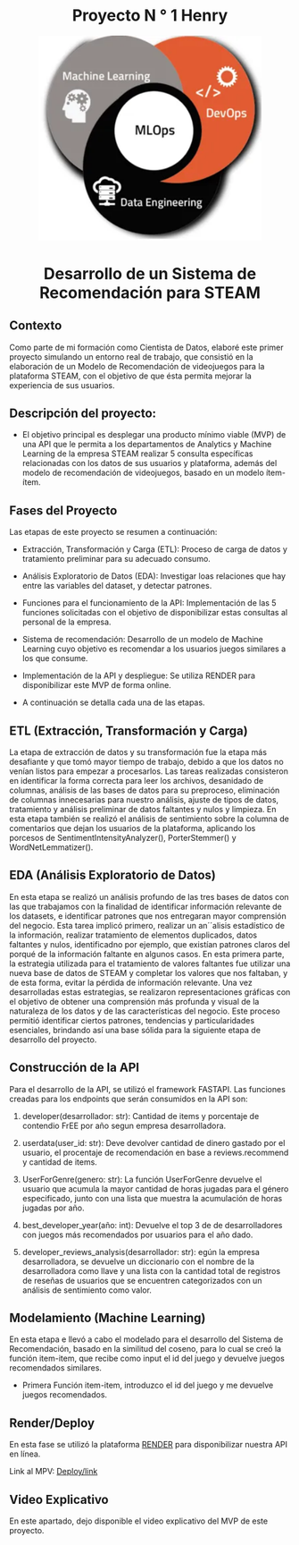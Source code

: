 <h1 align="center"> Proyecto N ° 1 Henry </h1>


<p align="center">
  <img src="2. Datasets/Logo.png" alt="STEAM" width="400">
</p>


<h1 align="center"> Desarrollo de un Sistema de Recomendación para STEAM </h1>

## Contexto

Como parte de mi formación como Cientista de Datos, elaboré este primer proyecto simulando un entorno real de trabajo, que consistió en la elaboración de un Modelo de Recomendación de videojuegos para la plataforma STEAM, con el objetivo de que ésta permita mejorar la experiencia de sus usuarios.

## Descripción del proyecto:

- El objetivo principal es desplegar una producto mínimo viable (MVP) de una API que le permita a los departamentos de Analytics y Machine Learning de la empresa STEAM realizar 5 consulta específicas relacionadas con los datos de sus usuarios y plataforma, además del modelo de recomendación de videojuegos, basado en un modelo ítem-ítem.


## Fases del Proyecto

Las etapas de este proyecto se resumen a continuación: 

- Extracción, Transformación y Carga (ETL): Proceso de carga de datos y tratamiento preliminar para su adecuado consumo. 

- Análisis Exploratorio de Datos (EDA): Investigar loas relaciones que hay entre las variables del dataset, y detectar patrones. 

- Funciones para el funcionamiento de la API: Implementación de las 5 funciones solicitadas con el objetivo de disponibilizar estas consultas al personal de la empresa.

- Sistema de recomendación: Desarrollo de un modelo de Machine Learning cuyo objetivo es recomendar a los usuarios juegos similares a los que consume.

- Implementación de la API y despliegue: Se utiliza RENDER para disponibilizar este MVP de forma online.

- A continuación se detalla cada una de las etapas.

## ETL (Extracción, Transformación y Carga)

La etapa de extracción de datos y su transformación fue la etapa más desafiante y que tomó mayor tiempo de trabajo, debido a que los datos no venían listos para empezar a procesarlos. Las tareas realizadas consisteron en identificar la forma correcta para leer los archivos, desanidado de columnas, análisis de las bases de datos para su preproceso, eliminación de columnas innecesarias para nuestro análisis, ajuste de tipos de datos, tratamiento y análisis preliminar de datos faltantes y nulos y limpieza. En esta etapa también se realizó el análisis de sentimiento sobre la columna de comentarios que dejan los usuarios de la plataforma, aplicando los porcesos de  SentimentIntensityAnalyzer(), PorterStemmer() y  WordNetLemmatizer().  


## EDA (Análisis Exploratorio de Datos)
En esta etapa se realizó un análisis profundo de las tres bases de datos con las que trabajamos con la finalidad de identificar información relevante de los datasets, e identificar patrones que nos entregaran mayor comprensión del negocio. Esta tarea implicó primero, realizar un an´´alisis estadístico de la información, realizar tratamiento de elementos duplicados, datos faltantes y nulos, identificadno por ejemplo, que existían patrones claros del porqué de la información faltante en algunos casos. En esta primera parte, la estrategia utilizada para el tratamiento de valores faltantes fue utilizar una nueva base de datos de STEAM y completar los valores que nos faltaban, y de esta forma, evitar la pérdida de información relevante. Una vez desarrolladas estas estrategias, se realizaron representaciones gráficas con el objetivo de obtener una comprensión más profunda y visual de la naturaleza de los datos y de las características del negocio. Este proceso permitió identificar ciertos patrones, tendencias y particularidades esenciales, brindando así una base sólida para la siguiente etapa de desarrollo del proyecto.


## Construcción de la API

Para el desarrollo de la API, se utilizó el framework FASTAPI. Las funciones creadas para los endpoints que serán consumidos en la API son:

1. developer(desarrollador: str): Cantidad de items y porcentaje de contendio FrEE por año segun empresa desarrolladora.

2. userdata(user_id: str): Deve devolver cantidad de dinero gastado  por el usuario, el procentaje de recomendación en base a reviews.recommend y cantidad de items.

3. UserForGenre(genero: str): La función UserForGenre devuelve el usuario que acumula la mayor cantidad de horas jugadas para el género especificado, junto con una lista que muestra la acumulación de horas jugadas por año.

4. best_developer_year(año: int): Devuelve el top 3 de de desarrolladores con juegos más recomendados por usuarios para el año dado.

5. developer_reviews_analysis(desarrollador: str): egún la empresa desarrolladora, se devuelve un diccionario con el nombre de la desarrolladora como llave y una lista con la cantidad total 
    de registros de reseñas de usuarios que se encuentren categorizados con un análisis de sentimiento como valor. 

## Modelamiento (Machine Learning)

En esta etapa e llevó a cabo el modelado para el desarrollo del Sistema de Recomendación, basado en la similitud del coseno, para lo cual se creó la función item-item, que recibe como input el id del juego y devuelve juegos recomendados similares.
- Primera Función item-item, introduzco el id del juego y me devuelve juegos recomendados.


## Render/Deploy

En esta fase se utilizó la plataforma [RENDER](https://www.render.com) para disponibilizar nuestra API en línea.

Link al MPV:  [Deploy/link](https://deploy-9w66.onrender.com)


## Video Explicativo

En este apartado, dejo disponible el video explicativo del MVP de este proyecto.


